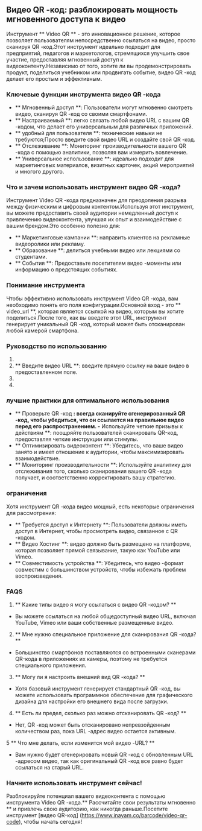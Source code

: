 ## Видео QR -код: разблокировать мощность мгновенного доступа к видео

Инструмент ** Video QR ** - это инновационное решение, которое позволяет пользователям непосредственно ссылаться на видео, просто сканируя QR -код.Этот инструмент идеально подходит для предприятий, педагогов и маркетологов, стремящихся улучшить свое участие, предоставляя мгновенный доступ к видеоконтенту.Независимо от того, хотите ли вы продемонстрировать продукт, поделиться учебником или продвигать событие, видео QR -код делает его простым и эффективным.

### Ключевые функции инструмента видео QR -кода

- ** Мгновенный доступ **: Пользователи могут мгновенно смотреть видео, сканируя QR -код со своими смартфонами.
- ** Настраиваемый **: легко связать любой видео URL с вашим QR -кодом, что делает его универсальным для различных приложений.
- ** удобный для пользователя **: технические навыки не требуются;Просто введите свой видео URL и создайте свой QR -код.
- ** Отслеживание **: Мониторинг производительности вашего QR -кода с помощью аналитики, позволяя вам измерить вовлечение.
- ** Универсальное использование **: идеально подходит для маркетинговых материалов, визитных карточек, акций мероприятий и многого другого.

### Что и зачем использовать инструмент видео QR -кода?

Инструмент Video QR -кода предназначен для преодоления разрыва между физическим и цифровым контентом.Используя этот инструмент, вы можете предоставить своей аудитории немедленный доступ к привлечению видеоконтента, улучшая их опыт и взаимодействие с вашим брендом.Это особенно полезно для:

- ** Маркетинговые кампании **: направить клиентов на рекламные видеоролики или рекламу.
- ** Образование **: делиться учебными видео или лекциями со студентами.
- ** События **: Предоставьте посетителям видео -моменты или информацию о предстоящих событиях.

### Понимание инструмента

Чтобы эффективно использовать инструмент Video QR -кода, вам необходимо понять его поля конфигурации.Основной вход - это ** video_url **, которая является ссылкой на видео, которым вы хотите поделиться.После того, как вы введете этот URL, инструмент генерирует уникальный QR -код, который может быть отсканирован любой камерой смартфона.

### Руководство по использованию

1.
2. ** Введите видео URL **: введите прямую ссылку на ваше видео в предоставленном поле.
3.
4.

### лучшие практики для оптимального использования

- ** Проверьте QR -код **: всегда сканируйте сгенерированный QR -код, чтобы убедиться, что он ссылается на правильное видео перед его распространением.
-** Используйте четкие призывы к действиям **: поощряйте пользователей сканировать QR-код, предоставляя четкие инструкции или стимулы.
- ** Оптимизировать видеоконтент **: Убедитесь, что ваше видео занято и имеет отношение к аудитории, чтобы максимизировать взаимодействие.
- ** Мониторинг производительности **: Используйте аналитику для отслеживания того, сколько сканирования вашего QR -кода получает, и соответственно корректировать вашу стратегию.

### ограничения

Хотя инструмент QR -кода видео мощный, есть некоторые ограничения для рассмотрения:
- ** Требуется доступ к Интернету **: Пользователи должны иметь доступ в Интернет, чтобы просмотреть видео, связанное с QR -кодом.
- ** Видео Хостинг **: видео должно быть размещено на платформе, которая позволяет прямой связывание, такую ​​как YouTube или Vimeo.
- ** Совместимость устройства **: Убедитесь, что видео -формат совместим с большинством устройств, чтобы избежать проблем воспроизведения.

### FAQS

1. ** Какие типы видео я могу ссылаться с видео QR -кодом? **
- Вы можете ссылаться на любой общедоступный видео URL, включая YouTube, Vimeo или ваши собственные размещенные видео.

2. ** Мне нужно специальное приложение для сканирования QR -кода? **
- Большинство смартфонов поставляются со встроенными сканерами QR-кода в приложениях их камеры, поэтому не требуется специального приложения.

3. ** Могу ли я настроить внешний вид QR -кода? **
- Хотя базовый инструмент генерирует стандартный QR -код, вы можете использовать программное обеспечение для графического дизайна для настройки его внешнего вида после загрузки.

4. ** Есть ли предел, сколько раз можно отсканировать QR -код? **
- Нет, QR -код может быть отсканировано непревзойденным количеством раз, пока URL -адрес видео остается активным.

5 ** Что мне делать, если изменится мой видео -URL? **
- Вам нужно будет сгенерировать новый QR -код с обновленным URL -адресом видео, так как оригинальный QR -код все равно будет ссылаться на старый URL.

### Начните использовать инструмент сейчас!

Разблокируйте потенциал вашего видеоконтента с помощью инструмента Video QR -кода.** Рассчитайте свои результаты мгновенно ** и привлечь свою аудиторию, как никогда раньше.Посетите инструмент [видео QR-код] (https://www.inayam.co/barcode/video-qr-code), чтобы начать сегодня!